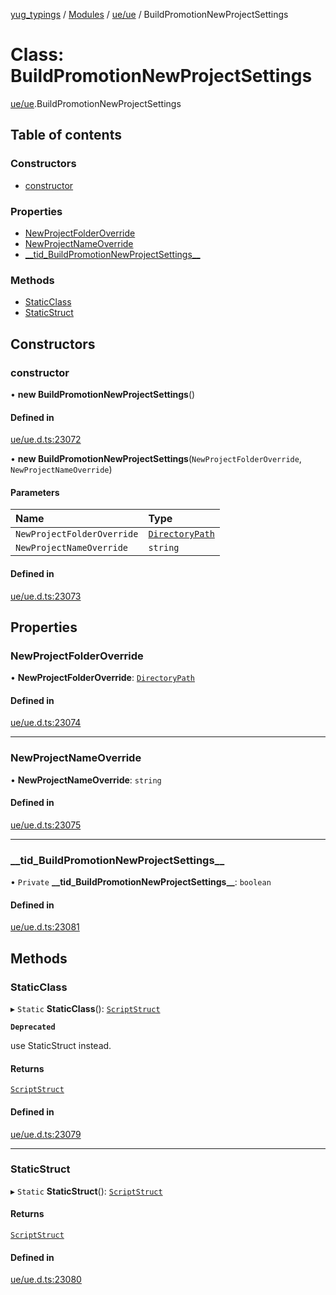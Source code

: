 [yug_typings](../README.md) / [Modules](../modules.md) / [ue/ue](../modules/ue_ue.md) / BuildPromotionNewProjectSettings

# Class: BuildPromotionNewProjectSettings

[ue/ue](../modules/ue_ue.md).BuildPromotionNewProjectSettings

## Table of contents

### Constructors

- [constructor](ue_ue.BuildPromotionNewProjectSettings.md#constructor)

### Properties

- [NewProjectFolderOverride](ue_ue.BuildPromotionNewProjectSettings.md#newprojectfolderoverride)
- [NewProjectNameOverride](ue_ue.BuildPromotionNewProjectSettings.md#newprojectnameoverride)
- [\_\_tid\_BuildPromotionNewProjectSettings\_\_](ue_ue.BuildPromotionNewProjectSettings.md#__tid_buildpromotionnewprojectsettings__)

### Methods

- [StaticClass](ue_ue.BuildPromotionNewProjectSettings.md#staticclass)
- [StaticStruct](ue_ue.BuildPromotionNewProjectSettings.md#staticstruct)

## Constructors

### constructor

• **new BuildPromotionNewProjectSettings**()

#### Defined in

[ue/ue.d.ts:23072](https://github.com/YugMetaverse/yug_typings/blob/25cad34/ue/ue.d.ts#L23072)

• **new BuildPromotionNewProjectSettings**(`NewProjectFolderOverride`, `NewProjectNameOverride`)

#### Parameters

| Name | Type |
| :------ | :------ |
| `NewProjectFolderOverride` | [`DirectoryPath`](ue_ue.DirectoryPath.md) |
| `NewProjectNameOverride` | `string` |

#### Defined in

[ue/ue.d.ts:23073](https://github.com/YugMetaverse/yug_typings/blob/25cad34/ue/ue.d.ts#L23073)

## Properties

### NewProjectFolderOverride

• **NewProjectFolderOverride**: [`DirectoryPath`](ue_ue.DirectoryPath.md)

#### Defined in

[ue/ue.d.ts:23074](https://github.com/YugMetaverse/yug_typings/blob/25cad34/ue/ue.d.ts#L23074)

___

### NewProjectNameOverride

• **NewProjectNameOverride**: `string`

#### Defined in

[ue/ue.d.ts:23075](https://github.com/YugMetaverse/yug_typings/blob/25cad34/ue/ue.d.ts#L23075)

___

### \_\_tid\_BuildPromotionNewProjectSettings\_\_

• `Private` **\_\_tid\_BuildPromotionNewProjectSettings\_\_**: `boolean`

#### Defined in

[ue/ue.d.ts:23081](https://github.com/YugMetaverse/yug_typings/blob/25cad34/ue/ue.d.ts#L23081)

## Methods

### StaticClass

▸ `Static` **StaticClass**(): [`ScriptStruct`](ue_ue.ScriptStruct.md)

**`Deprecated`**

use StaticStruct instead.

#### Returns

[`ScriptStruct`](ue_ue.ScriptStruct.md)

#### Defined in

[ue/ue.d.ts:23079](https://github.com/YugMetaverse/yug_typings/blob/25cad34/ue/ue.d.ts#L23079)

___

### StaticStruct

▸ `Static` **StaticStruct**(): [`ScriptStruct`](ue_ue.ScriptStruct.md)

#### Returns

[`ScriptStruct`](ue_ue.ScriptStruct.md)

#### Defined in

[ue/ue.d.ts:23080](https://github.com/YugMetaverse/yug_typings/blob/25cad34/ue/ue.d.ts#L23080)
